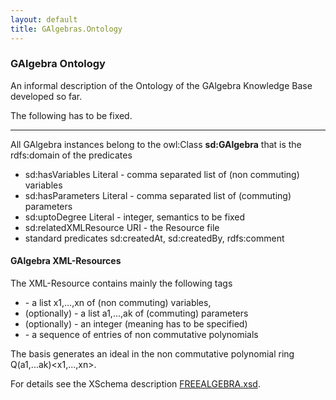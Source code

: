```yaml
---
layout: default
title: GAlgebras.Ontology
---
```


### GAlgebra Ontology

An informal description of the Ontology of the GAlgebra Knowledge Base developed so far.

The following has to be fixed.

* * * * *

All GAlgebra instances belong to the owl:Class **sd:GAlgebra** that is the rdfs:domain of the predicates

-   sd:hasVariables Literal - comma separated list of (non commuting) variables
-   sd:hasParameters Literal - comma separated list of (commuting) parameters
-   sd:uptoDegree Literal - integer, semantics to be fixed
-   sd:relatedXMLResource URI - the Resource file
-   standard predicates sd:createdAt, sd:createdBy, rdfs:comment

#### GAlgebra XML-Resources

The XML-Resource contains mainly the following tags

-   <vars> - a list x1,...,xn of (non commuting) variables,
-   (optionally) <parameters> - a list a1,...,ak of (commuting) parameters
-   (optionally) <uptoDeg> - an integer (meaning has to be specified)
-   <basis> - a sequence of <ncpoly> entries of non commutative polynomials

The basis generates an ideal in the non commutative polynomial ring Q(a1,...ak)<x1,...,xn>.

For details see the XSchema description [FREEALGEBRA.xsd](http://symbolicdata.org/XMLResources/FREEALGEBRA.xsd).
